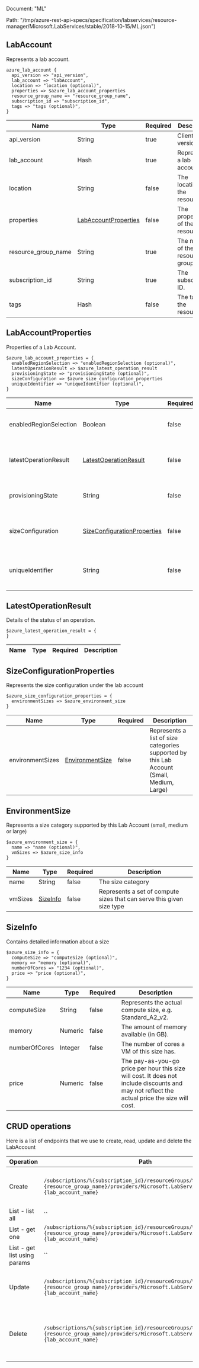 Document: "ML"


Path: "/tmp/azure-rest-api-specs/specification/labservices/resource-manager/Microsoft.LabServices/stable/2018-10-15/ML.json")

## LabAccount

Represents a lab account.

```puppet
azure_lab_account {
  api_version => "api_version",
  lab_account => "labAccount",
  location => "location (optional)",
  properties => $azure_lab_account_properties
  resource_group_name => "resource_group_name",
  subscription_id => "subscription_id",
  tags => "tags (optional)",
}
```

| Name        | Type           | Required       | Description       |
| ------------- | ------------- | ------------- | ------------- |
|api_version | String | true | Client API version. |
|lab_account | Hash | true | Represents a lab account. |
|location | String | false | The location of the resource. |
|properties | [LabAccountProperties](#labaccountproperties) | false | The properties of the resource. |
|resource_group_name | String | true | The name of the resource group. |
|subscription_id | String | true | The subscription ID. |
|tags | Hash | false | The tags of the resource. |
        
## LabAccountProperties

Properties of a Lab Account.

```puppet
$azure_lab_account_properties = {
  enabledRegionSelection => "enabledRegionSelection (optional)",
  latestOperationResult => $azure_latest_operation_result
  provisioningState => "provisioningState (optional)",
  sizeConfiguration => $azure_size_configuration_properties
  uniqueIdentifier => "uniqueIdentifier (optional)",
}
```

| Name        | Type           | Required       | Description       |
| ------------- | ------------- | ------------- | ------------- |
|enabledRegionSelection | Boolean | false | Represents if region selection is enabled |
|latestOperationResult | [LatestOperationResult](#latestoperationresult) | false | The details of the latest operation. ex: status, error |
|provisioningState | String | false | The provisioning status of the resource. |
|sizeConfiguration | [SizeConfigurationProperties](#sizeconfigurationproperties) | false | Represents the size configuration under the lab account |
|uniqueIdentifier | String | false | The unique immutable identifier of a resource (Guid). |
        
## LatestOperationResult

Details of the status of an operation.

```puppet
$azure_latest_operation_result = {
}
```

| Name        | Type           | Required       | Description       |
| ------------- | ------------- | ------------- | ------------- |
        
## SizeConfigurationProperties

Represents the size configuration under the lab account

```puppet
$azure_size_configuration_properties = {
  environmentSizes => $azure_environment_size
}
```

| Name        | Type           | Required       | Description       |
| ------------- | ------------- | ------------- | ------------- |
|environmentSizes | [EnvironmentSize](#environmentsize) | false | Represents a list of size categories supported by this Lab Account (Small, Medium, Large) |
        
## EnvironmentSize

Represents a size category supported by this Lab Account (small, medium or large)

```puppet
$azure_environment_size = {
  name => "name (optional)",
  vmSizes => $azure_size_info
}
```

| Name        | Type           | Required       | Description       |
| ------------- | ------------- | ------------- | ------------- |
|name | String | false | The size category |
|vmSizes | [SizeInfo](#sizeinfo) | false | Represents a set of compute sizes that can serve this given size type |
        
## SizeInfo

Contains detailed information about a size

```puppet
$azure_size_info = {
  computeSize => "computeSize (optional)",
  memory => "memory (optional)",
  numberOfCores => "1234 (optional)",
  price => "price (optional)",
}
```

| Name        | Type           | Required       | Description       |
| ------------- | ------------- | ------------- | ------------- |
|computeSize | String | false | Represents the actual compute size, e.g. Standard_A2_v2. |
|memory | Numeric | false | The amount of memory available (in GB). |
|numberOfCores | Integer | false | The number of cores a VM of this size has. |
|price | Numeric | false | The pay-as-you-go price per hour this size will cost. It does not include discounts and may not reflect the actual price the size will cost. |



## CRUD operations

Here is a list of endpoints that we use to create, read, update and delete the LabAccount

| Operation | Path | Verb | Description | OperationID |
| ------------- | ------------- | ------------- | ------------- | ------------- |
|Create|`/subscriptions/%{subscription_id}/resourceGroups/%{resource_group_name}/providers/Microsoft.LabServices/labaccounts/%{lab_account_name}`|Put|Create or replace an existing Lab Account.|LabAccounts_CreateOrUpdate|
|List - list all|``||||
|List - get one|`/subscriptions/%{subscription_id}/resourceGroups/%{resource_group_name}/providers/Microsoft.LabServices/labaccounts/%{lab_account_name}`|Get|Get lab account|LabAccounts_Get|
|List - get list using params|``||||
|Update|`/subscriptions/%{subscription_id}/resourceGroups/%{resource_group_name}/providers/Microsoft.LabServices/labaccounts/%{lab_account_name}`|Put|Create or replace an existing Lab Account.|LabAccounts_CreateOrUpdate|
|Delete|`/subscriptions/%{subscription_id}/resourceGroups/%{resource_group_name}/providers/Microsoft.LabServices/labaccounts/%{lab_account_name}`|Delete|Delete lab account. This operation can take a while to complete|LabAccounts_Delete|
